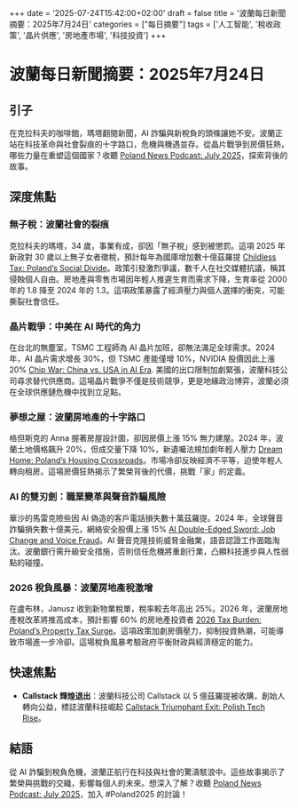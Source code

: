 +++
date = '2025-07-24T15:42:00+02:00'
draft = false
title = '波蘭每日新聞摘要：2025年7月24日'
categories = ["每日摘要"]
tags = ['人工智能', '稅收政策', '晶片供應', '房地產市場', '科技投資']
+++

# 波蘭每日新聞摘要：2025年7月24日

## 引子
在克拉科夫的咖啡館，瑪塔翻閱新聞，AI 詐騙與新稅負的頭條讓她不安。波蘭正站在科技革命與社會裂痕的十字路口，危機與機遇並存。從晶片戰爭到房價狂熱，哪些力量在重塑這個國家？收聽 <a href="https://aureagate.com/podcast/240725-news-podcast/">Poland News Podcast: July 2025</a>，探索背後的故事。

## 深度焦點

### 無子稅：波蘭社會的裂痕
克拉科夫的瑪塔，34 歲，事業有成，卻因「無子稅」感到被懲罰。這項 2025 年新政對 30 歲以上無子女者徵稅，預計每年為國庫增加數十億茲羅提 [Childless Tax: Poland’s Social Divide](https://aureagate.com/posts/childless-tax-polands-social-divide/)。政策引發激烈爭議，數千人在社交媒體抗議，稱其侵蝕個人自由。房地產與零售市場因年輕人推遲生育而需求下降，生育率從 2000 年的 1.8 降至 2024 年的 1.3。這項政策暴露了經濟壓力與個人選擇的衝突，可能撕裂社會信任。

### 晶片戰爭：中美在 AI 時代的角力
在台北的無塵室，TSMC 工程師為 AI 晶片加班，卻無法滿足全球需求。2024 年，AI 晶片需求增長 30%，但 TSMC 產能僅增 10%，NVIDIA 股價因此上漲 20% [Chip War: China vs. USA in AI Era](https://aureagate.com/posts/chip-war-china-vs-usa-in-ai-era/). 美國的出口限制加劇緊張，波蘭科技公司尋求替代供應商。這場晶片戰爭不僅是技術競爭，更是地緣政治博弈，波蘭必須在全球供應鏈危機中找到立足點。

### 夢想之屋：波蘭房地產的十字路口
格但斯克的 Anna 握著房屋設計圖，卻因房價上漲 15% 無力建屋。2024 年，波蘭土地價格飆升 20%，但成交量下降 10%，新遺囑法規加劇年輕人壓力 [Dream Home: Poland’s Housing Crossroads](https://aureagate.com/posts/dream-home-polands-housing-crossroads/)。市場冷卻反映經濟不平等，迫使年輕人轉向租房。這場房價狂熱揭示了繁榮背後的代價，挑戰「家」的定義。

### AI 的雙刃劍：職業變革與聲音詐騙風險
華沙的馬雷克險些因 AI 偽造的客戶電話損失數十萬茲羅提。2024 年，全球聲音詐騙損失數十億美元，網絡安全股價上漲 15% [AI Double-Edged Sword: Job Change and Voice Fraud](https://aureagate.com/posts/ai-double-edged-sword-job-change-and-voice-fraud/)。AI 聲音克隆技術威脅金融業，語音認證工作面臨淘汰。波蘭銀行需升級安全措施，否則信任危機將重創行業，凸顯科技進步與人性弱點的碰撞。

### 2026 稅負風暴：波蘭房地產稅激增
在盧布林，Janusz 收到新物業稅單，稅率較去年高出 25%。2026 年，波蘭房地產稅改革將推高成本，預計影響 60% 的房地產投資者 [2026 Tax Burden: Poland’s Property Tax Surge](https://aureagate.com/posts/2026-tax-burden-polands-property-tax-surge/)。這項政策加劇房價壓力，抑制投資熱潮，可能導致市場進一步冷卻。這場稅負風暴考驗政府平衡財政與經濟穩定的能力。

## 快速焦點
- **Callstack 輝煌退出**：波蘭科技公司 Callstack 以 5 億茲羅提被收購，創始人轉向公益，標誌波蘭科技崛起 [Callstack Triumphant Exit: Polish Tech Rise](https://aureagate.com/posts/callstack-triumphant-exit-polish-tech-rise/)。

## 結語
從 AI 詐騙到稅負危機，波蘭正航行在科技與社會的驚濤駭浪中。這些故事揭示了繁榮與挑戰的交織，影響每個人的未來。想深入了解？收聽 <a href="https://aureagate.com/podcast/240725-news-podcast/">Poland News Podcast: July 2025</a>，加入 #Poland2025 的討論！